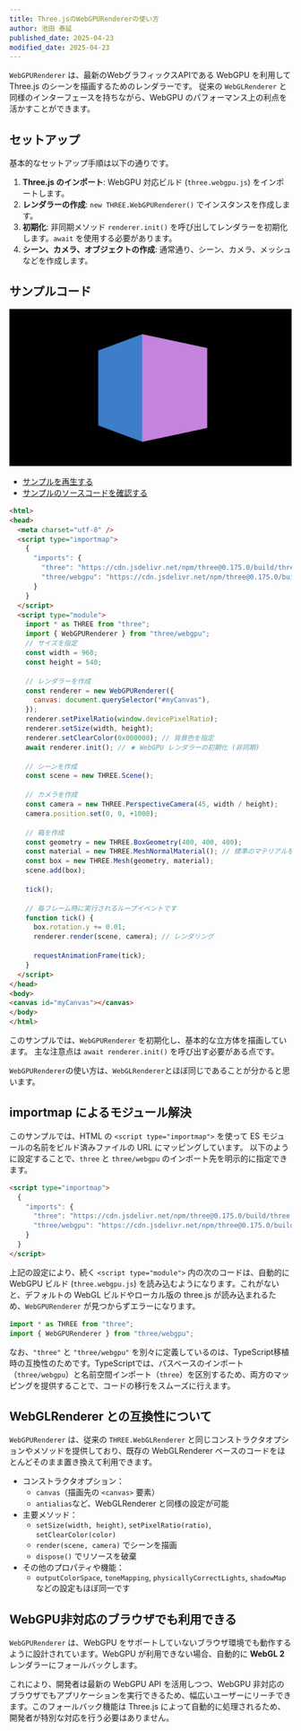 ```yaml
---
title: Three.jsのWebGPURendererの使い方
author: 池田 泰延
published_date: 2025-04-23
modified_date: 2025-04-23
---
```



`WebGPURenderer` は、最新のWebグラフィックスAPIである WebGPU を利用して Three.js のシーンを描画するためのレンダラーです。
従来の `WebGLRenderer` と同様のインターフェースを持ちながら、WebGPU のパフォーマンス上の利点を活かすことができます。

## セットアップ

基本的なセットアップ手順は以下の通りです。

1.  **Three.js のインポート**: WebGPU 対応ビルド (`three.webgpu.js`) をインポートします。
2.  **レンダラーの作成**: `new THREE.WebGPURenderer()` でインスタンスを作成します。
3.  **初期化**: 非同期メソッド `renderer.init()` を呼び出してレンダラーを初期化します。`await` を使用する必要があります。
4.  **シーン、カメラ、オブジェクトの作成**: 通常通り、シーン、カメラ、メッシュなどを作成します。



## サンプルコード

![](../imgs/webgpu_renderer.png)


- [サンプルを再生する](https://ics-creative.github.io/tutorial-three/samples/webgpu_renderer_cdn.html)
- [サンプルのソースコードを確認する](../samples/webgpu_renderer_cdn.html)


```html
<html>
<head>
  <meta charset="utf-8" />
  <script type="importmap">
    {
      "imports": {
        "three": "https://cdn.jsdelivr.net/npm/three@0.175.0/build/three.webgpu.js",
        "three/webgpu": "https://cdn.jsdelivr.net/npm/three@0.175.0/build/three.webgpu.js"
      }
    }
  </script>
  <script type="module">
    import * as THREE from "three";
    import { WebGPURenderer } from "three/webgpu";
    // サイズを指定
    const width = 960;
    const height = 540;

    // レンダラーを作成
    const renderer = new WebGPURenderer({
      canvas: document.querySelector("#myCanvas"),
    });
    renderer.setPixelRatio(window.devicePixelRatio);
    renderer.setSize(width, height);
    renderer.setClearColor(0x000000); // 背景色を指定
    await renderer.init(); // ★ WebGPU レンダラーの初期化 (非同期)

    // シーンを作成
    const scene = new THREE.Scene();

    // カメラを作成
    const camera = new THREE.PerspectiveCamera(45, width / height);
    camera.position.set(0, 0, +1000);

    // 箱を作成
    const geometry = new THREE.BoxGeometry(400, 400, 400);
    const material = new THREE.MeshNormalMaterial(); // 標準のマテリアルを使用
    const box = new THREE.Mesh(geometry, material);
    scene.add(box);

    tick();

    // 毎フレーム時に実行されるループイベントです
    function tick() {
      box.rotation.y += 0.01;
      renderer.render(scene, camera); // レンダリング

      requestAnimationFrame(tick);
    }
  </script>
</head>
<body>
<canvas id="myCanvas"></canvas>
</body>
</html>
```

このサンプルでは、`WebGPURenderer` を初期化し、基本的な立方体を描画しています。
主な注意点は `await renderer.init()` を呼び出す必要がある点です。


`WebGPURenderer`の使い方は、`WebGLRenderer`とほぼ同じであることが分かると思います。


## importmap によるモジュール解決

このサンプルでは、HTML の `<script type="importmap">` を使って ES モジュールの名前をビルド済みファイルの URL にマッピングしています。
以下のように設定することで、`three` と `three/webgpu` のインポート先を明示的に指定できます。

```html
<script type="importmap">
  {
    "imports": {
      "three": "https://cdn.jsdelivr.net/npm/three@0.175.0/build/three.webgpu.js",
      "three/webgpu": "https://cdn.jsdelivr.net/npm/three@0.175.0/build/three.webgpu.js"
    }
  }
</script>
```

上記の設定により、続く `<script type="module">` 内の次のコードは、自動的に WebGPU ビルド (`three.webgpu.js`) を読み込むようになります。これがないと、デフォルトの WebGL ビルドやローカル版の three.js が読み込まれるため、`WebGPURenderer` が見つからずエラーになります。


```js
import * as THREE from "three";
import { WebGPURenderer } from "three/webgpu";
```


なお、`"three"` と `"three/webgpu"` を別々に定義しているのは、TypeScript移植時の互換性のためです。TypeScriptでは、パスベースのインポート（`three/webgpu`）と名前空間インポート（`three`）を区別するため、両方のマッピングを提供することで、コードの移行をスムーズに行えます。

## WebGLRenderer との互換性について

`WebGPURenderer` は、従来の `THREE.WebGLRenderer` と同じコンストラクタオプションやメソッドを提供しており、既存の WebGLRenderer ベースのコードをほとんどそのまま置き換えて利用できます。

- コンストラクタオプション：
  - `canvas`（描画先の `<canvas>` 要素）
  - `antialias`など、WebGLRenderer と同様の設定が可能
- 主要メソッド：
  - `setSize(width, height)`, `setPixelRatio(ratio)`, `setClearColor(color)`
  - `render(scene, camera)` でシーンを描画
  - `dispose()` でリソースを破棄
- その他のプロパティや機能：
  - `outputColorSpace`, `toneMapping`, `physicallyCorrectLights`, `shadowMap` などの設定もほぼ同一です

## WebGPU非対応のブラウザでも利用できる

`WebGPURenderer` は、WebGPU をサポートしていないブラウザ環境でも動作するように設計されています。WebGPU が利用できない場合、自動的に **WebGL 2** レンダラーにフォールバックします。

これにより、開発者は最新の WebGPU API を活用しつつ、WebGPU 非対応のブラウザでもアプリケーションを実行できるため、幅広いユーザーにリーチできます。このフォールバック機能は Three.js によって自動的に処理されるため、開発者が特別な対応を行う必要はありません。
